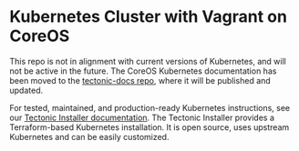 # Kubernetes Cluster with Vagrant on CoreOS

<div class="k8s-on-tectonic">
<p class="k8s-on-tectonic-description">This repo is not in alignment with current versions of Kubernetes, and will not be active in the future. The CoreOS Kubernetes documentation has been moved to the <a href="https://github.com/coreos/tectonic-docs/tree/master/Documentation">tectonic-docs repo</a>, where it will be published and updated.</p>

<p class="k8s-on-tectonic-description">For tested, maintained, and production-ready Kubernetes instructions, see our <a href="https://coreos.com/tectonic/docs/latest/install/aws/index.html">Tectonic Installer documentation</a>. The Tectonic Installer provides a Terraform-based Kubernetes installation. It is open source, uses upstream Kubernetes and can be easily customized.</p>
</div>
